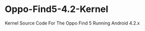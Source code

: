 Oppo-Find5-4.2-Kernel
=====================

Kernel Source Code For The Oppo Find 5 Running Android 4.2.x
